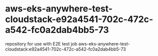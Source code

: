 # aws-eks-anywhere-test-cloudstack-e92a4541-702c-472c-a542-fc0a2dab4bb5-73
repository for use with E2E test job aws-eks-anywhere-test-cloudstack:e92a4541-702c-472c-a542-fc0a2dab4bb5-73
